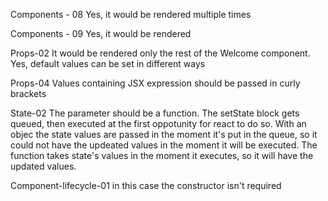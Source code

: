 Components - 08
Yes, it would be rendered multiple times

Components - 09
Yes, it would be rendered

Props-02
It would be rendered only the rest of the Welcome component.
Yes, default values can be set in different ways

Props-04
Values containing JSX expression should be passed in curly brackets

State-02
The parameter should be a function.
The setState block gets queued, then executed at the first oppotunity for react to do so.
With an objec the state values are passed in the moment it's put in the queue, so it could not have the updeated values in the moment it will be executed.
The function takes state's values in the moment it executes, so it will have the updated values.

Component-lifecycle-01
in this case the constructor isn't required